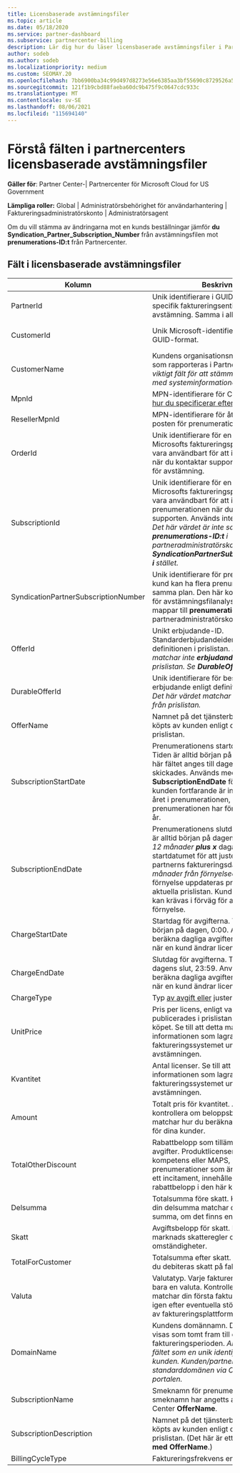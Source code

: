 ```yaml
---
title: Licensbaserade avstämningsfiler
ms.topic: article
ms.date: 05/18/2020
ms.service: partner-dashboard
ms.subservice: partnercenter-billing
description: Lär dig hur du läser licensbaserade avstämningsfiler i Partnercenter. Den här artikeln förklarar innebörden av varje fält i din licensbaserade rekognoseringsfil.
author: sodeb
ms.author: sodeb
ms.localizationpriority: medium
ms.custom: SEOMAY.20
ms.openlocfilehash: 7bb6900ba34c99d497d8273e56e6385aa3bf55690c8729526a5e4c6a1e60ba28
ms.sourcegitcommit: 121f1b9cbd88faeba60dc9b475f9c0647cdc933c
ms.translationtype: MT
ms.contentlocale: sv-SE
ms.lasthandoff: 08/06/2021
ms.locfileid: "115694140"
---
```

# <a name="understand-the-fields-in-partner-center-license-based-reconciliation-files"></a>Förstå fälten i partnercenters licensbaserade avstämningsfiler

**Gäller för**: Partner Center-| Partnercenter för Microsoft Cloud for US Government

**Lämpliga roller:** Global | Administratörsbehörighet för användarhantering | Faktureringsadministratörskonto | Administratörsagent

Om du vill stämma av ändringarna mot en kunds beställningar jämför **du Syndication_Partner_Subscription_Number** från avstämningsfilen mot **prenumerations-ID:t** från Partnercenter.

## <a name="fields-in-license-based-reconciliation-files"></a>Fält i licensbaserade avstämningsfiler

| Kolumn | Beskrivning | Exempelvärde |
| ------ | ----------- | ------------ |
| PartnerId | Unik identifierare i GUID-format för en specifik faktureringsentitet. Krävs inte för avstämning. Samma i alla rader. | *8ddd03642-test-test-test-46b58d356b4e* |
| CustomerId | Unik Microsoft-identifierare för kunden i GUID-format. | *12ABCD34-001A-BCD2-987C-3210ABCD5678* |
| CustomerName | Kundens organisationsnamn, enligt vad som rapporteras i Partnercenter. *Mycket viktigt fält för att stämma av fakturan med systeminformationen.* | *Testa kund A* |
| MpnId | MPN-identifierare för CSP-partnern. Se [hur du specificerar efter partner](use-the-reconciliation-files.md#itemize-reconciliation-files-by-partner). | *4390934* |
| ResellerMpnId | MPN-identifierare för återförsäljaren av posten för prenumerationen.  |
| OrderId | Unik identifierare för en beställning på Microsofts faktureringsplattform. Kan vara användbart för att identifiera ordern när du kontaktar supporten. Används inte för avstämning. | *566890604832738111* |
| SubscriptionId | Unik identifierare för en prenumeration på Microsofts faktureringsplattform. Kan vara användbart för att identifiera prenumerationen när du kontaktar supporten. Används inte för avstämning. *Det här värdet är inte samma som **prenumerations-ID:t** i partneradministratörskonsolen. Se **SyndicationPartnerSubscriptionNumber i** stället.* | *usCBMgAAAAAAAIA* |
| SyndicationPartnerSubscriptionNumber | Unik identifierare för prenumerationer. En kund kan ha flera prenumerationer för samma plan. Den här kolumnen är viktig för avstämningsfilanalys. Det här fältet mappar till **prenumerations-ID:t** i partneradministratörskonsolen. | *fb977ab5-test-test-test-24c8d9591708* |
| OfferId | Unikt erbjudande-ID. Standarderbjudandeidentifierare enligt definitionen i prislistan. *Det här värdet matchar inte **erbjudande-ID** från prislistan. Se **DurableOfferID i** stället.* | *FE616D64-E9A8-40EF-843F-152E9BBEF3D1* |
| DurableOfferId | Unik identifierare för beständigt erbjudande enligt definitionen i prislistan. *Det här värdet matchar **erbjudande-ID** från prislistan.* | *1017D7F3-6D7F-4BFA-BDD8-79BC8F104E0C* |
| OfferName | Namnet på det tjänsterbjudande som köpts av kunden enligt definitionen i prislistan. | *Microsoft Office 365 (alternativ E3)* |
| SubscriptionStartDate | Prenumerationens startdatum i UTC. Tiden är alltid början på dagen, 0:00. Det här fältet anges till dagen efter att ordern skickades. Används med **SubscriptionEndDate** för att avgöra om kunden fortfarande är inom det första året i prenumerationen, eller om prenumerationen har förnyats för följande år. | *2/1/2019 0:00* |
| SubscriptionEndDate | Prenumerationens slutdatum i UTC. Tiden är alltid början på dagen, 0:00. Antingen *12 månader **plus x*** dagar efter startdatumet för att justera med partnerns faktureringsdatum eller *12 månader från förnyelsedatumet.* Vid förnyelse uppdateras priserna till den aktuella prislistan. Kundkommunikation kan krävas i förväg för automatisk förnyelse. | *2/1/2019 0:00* |
| ChargeStartDate | Startdag för avgifterna. Tiden är alltid början på dagen, 0:00. Används för att beräkna dagliga avgifter *(pro-avgifter)* när en kund ändrar licensnummer. | *2/1/2019 0:00* |
| ChargeEndDate | Slutdag för avgifterna. Tiden är alltid dagens slut, 23:59. Används för att beräkna dagliga avgifter *(pro-avgifter)* när en kund ändrar licensnummer. | *2/28/2019 23:59* |
| ChargeType | Typ [av avgift eller](recon-file-charge-types.md) justering. | Se [avgiftstyper.](recon-file-charge-types.md) |
| UnitPrice | Pris per licens, enligt vad som publicerades i prislistan vid tidpunkten för köpet. Se till att detta matchar informationen som lagras i faktureringssystemet under avstämningen. | *6.82* |
| Kvantitet | Antal licenser. Se till att detta matchar informationen som lagras i faktureringssystemet under avstämningen. | *2* |
| Amount | Totalt pris för kvantitet. Används för att kontrollera om beloppsberäkningen matchar hur du beräknar det här värdet för dina kunder. | *13.32* |
| TotalOtherDiscount | Rabattbelopp som tillämpas på dessa avgifter. Produktlicenser som ingår i en kompetens eller MAPS, eller nya prenumerationer som är berättigade till ett incitament, innehåller också ett rabattbelopp i den här kolumnen. | *2.32* |
| Delsumma | Totalsumma före skatt. Kontrollerar om din delsumma matchar din förväntade summa, om det finns en rabatt. | *11* |
| Skatt | Avgiftsbelopp för skatt. Baserat på din marknads skatteregler och specifika omständigheter. | *0* |
| TotalForCustomer | Totalsumma efter skatt. Kontrollerar om du debiteras skatt på fakturan. | *11* |
| Valuta | Valutatyp. Varje faktureringsentitet har bara en valuta. Kontrollera om den matchar din första faktura. Kontrollera igen efter eventuella större uppdateringar av faktureringsplattformen. | *EUR* |
| DomainName | Kundens domännamn. Det här fältet kan visas som tomt fram till den andra faktureringsperioden. *Använd inte det här fältet som en unik identifierare för kunden. Kunden/partnern kan uppdatera standarddomänen via Office 365 portalen.* | *example.onmicrosoft.com* |
| SubscriptionName | Smeknamn för prenumeration. Om inget smeknamn har angetts använder Partner Center **OfferName**. | *PROJECT ONLINE* |
| SubscriptionDescription | Namnet på det tjänsterbjudande som köpts av kunden enligt definitionen i prislistan. (Det här är ett identiskt fält **med OfferName**.) | *PROJECT ONLINE PREMIUM UTAN PROJEKTKLIENT* |
| BillingCycleType | Faktureringsfrekvens en gång.| *Varje månad* |
